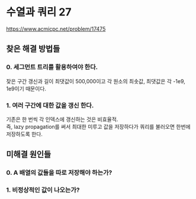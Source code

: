 # 수열과 쿼리 27
https://www.acmicpc.net/problem/17475

## 찾은 해결 방법들   
### 0. 세그먼트 트리를 활용하여야 한다.
잦은 구간 갱신과 길이 최댓값이 500,000이고 각 원소의 최솟값, 최댓값은 각 -1e9, 1e9이기 때문이다.   
### 1. 여러 구간에 대한 값을 갱신 한다.
기존은 한 번씩 각 인덱스에 갱신하는 것은 비효율적.   
즉, lazy propagation를 써서 최대한 미루고 값을 저장하다가 쿼리를 불러오면 한번에 저장하도록 한다.

## 미해결 원인들
### 0. A 배열의 값들을 따로 저장해야 하는가?
### 1. 비정상적인 값이 나오는가?
